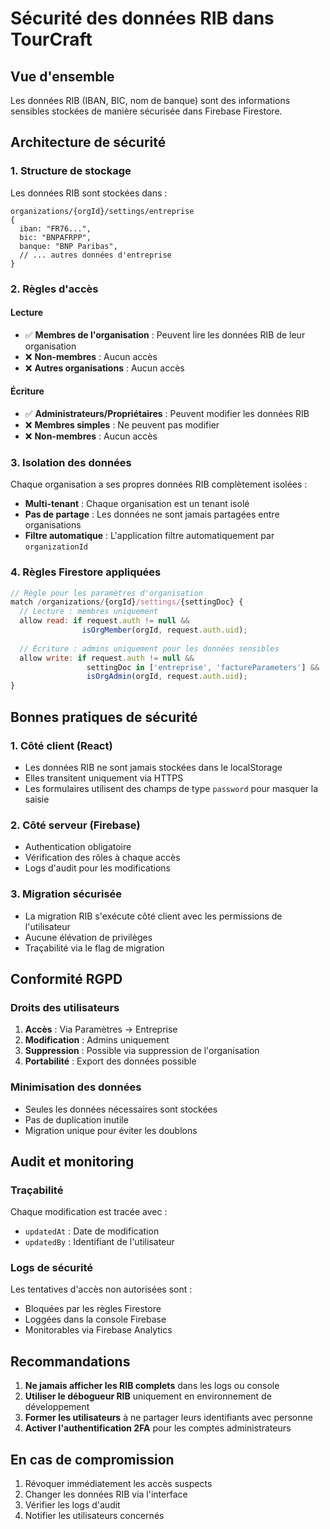 # Sécurité des données RIB dans TourCraft

## Vue d'ensemble

Les données RIB (IBAN, BIC, nom de banque) sont des informations sensibles stockées de manière sécurisée dans Firebase Firestore.

## Architecture de sécurité

### 1. Structure de stockage

Les données RIB sont stockées dans :
```
organizations/{orgId}/settings/entreprise
{
  iban: "FR76...",
  bic: "BNPAFRPP",
  banque: "BNP Paribas",
  // ... autres données d'entreprise
}
```

### 2. Règles d'accès

#### Lecture
- ✅ **Membres de l'organisation** : Peuvent lire les données RIB de leur organisation
- ❌ **Non-membres** : Aucun accès
- ❌ **Autres organisations** : Aucun accès

#### Écriture
- ✅ **Administrateurs/Propriétaires** : Peuvent modifier les données RIB
- ❌ **Membres simples** : Ne peuvent pas modifier
- ❌ **Non-membres** : Aucun accès

### 3. Isolation des données

Chaque organisation a ses propres données RIB complètement isolées :
- **Multi-tenant** : Chaque organisation est un tenant isolé
- **Pas de partage** : Les données ne sont jamais partagées entre organisations
- **Filtre automatique** : L'application filtre automatiquement par `organizationId`

### 4. Règles Firestore appliquées

```javascript
// Règle pour les paramètres d'organisation
match /organizations/{orgId}/settings/{settingDoc} {
  // Lecture : membres uniquement
  allow read: if request.auth != null && 
                isOrgMember(orgId, request.auth.uid);
  
  // Écriture : admins uniquement pour les données sensibles
  allow write: if request.auth != null && 
                 settingDoc in ['entreprise', 'factureParameters'] &&
                 isOrgAdmin(orgId, request.auth.uid);
}
```

## Bonnes pratiques de sécurité

### 1. Côté client (React)
- Les données RIB ne sont jamais stockées dans le localStorage
- Elles transitent uniquement via HTTPS
- Les formulaires utilisent des champs de type `password` pour masquer la saisie

### 2. Côté serveur (Firebase)
- Authentication obligatoire
- Vérification des rôles à chaque accès
- Logs d'audit pour les modifications

### 3. Migration sécurisée
- La migration RIB s'exécute côté client avec les permissions de l'utilisateur
- Aucune élévation de privilèges
- Traçabilité via le flag de migration

## Conformité RGPD

### Droits des utilisateurs
1. **Accès** : Via Paramètres → Entreprise
2. **Modification** : Admins uniquement
3. **Suppression** : Possible via suppression de l'organisation
4. **Portabilité** : Export des données possible

### Minimisation des données
- Seules les données nécessaires sont stockées
- Pas de duplication inutile
- Migration unique pour éviter les doublons

## Audit et monitoring

### Traçabilité
Chaque modification est tracée avec :
- `updatedAt` : Date de modification
- `updatedBy` : Identifiant de l'utilisateur

### Logs de sécurité
Les tentatives d'accès non autorisées sont :
- Bloquées par les règles Firestore
- Loggées dans la console Firebase
- Monitorables via Firebase Analytics

## Recommandations

1. **Ne jamais afficher les RIB complets** dans les logs ou console
2. **Utiliser le débogueur RIB** uniquement en environnement de développement
3. **Former les utilisateurs** à ne partager leurs identifiants avec personne
4. **Activer l'authentification 2FA** pour les comptes administrateurs

## En cas de compromission

1. Révoquer immédiatement les accès suspects
2. Changer les données RIB via l'interface
3. Vérifier les logs d'audit
4. Notifier les utilisateurs concernés